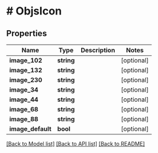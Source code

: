 # # ObjsIcon

## Properties

Name | Type | Description | Notes
------------ | ------------- | ------------- | -------------
**image_102** | **string** |  | [optional]
**image_132** | **string** |  | [optional]
**image_230** | **string** |  | [optional]
**image_34** | **string** |  | [optional]
**image_44** | **string** |  | [optional]
**image_68** | **string** |  | [optional]
**image_88** | **string** |  | [optional]
**image_default** | **bool** |  | [optional]

[[Back to Model list]](../../README.md#models) [[Back to API list]](../../README.md#endpoints) [[Back to README]](../../README.md)
